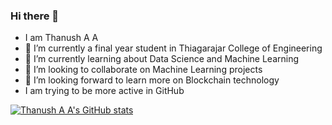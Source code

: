 ### Hi there 👋

- I am Thanush A A
- 🔭 I’m currently a final year student in Thiagarajar College of Engineering
- 🌱 I’m currently learning about Data Science and Machine Learning
- 👯 I’m looking to collaborate on Machine Learning projects 
- 🤔 I’m looking forward to learn more on Blockchain technology
- I am trying to be more active in GitHub 

[![Thanush A A's GitHub stats](https://github-readme-stats.vercel.app/api?username=aathanush)](https://github.com/anuraghazra/github-readme-stats)
